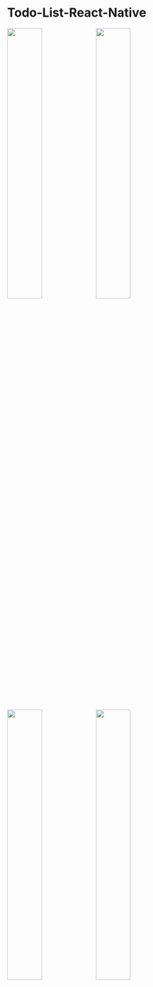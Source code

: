 # Todo-List-React-Native


<img src="https://raw.githubusercontent.com/spearkiller0/Todo-List-React-Native/master/imgs/Screenshot_1570398023.png" width="40%" /> <img src="https://raw.githubusercontent.com/spearkiller0/Todo-List-React-Native/master/imgs/Screenshot_1570398031.png" width="40%" />

<img src="https://raw.githubusercontent.com/spearkiller0/Todo-List-React-Native/master/imgs/Screenshot_1570576654.png" width="40%" /> <img src="https://raw.githubusercontent.com/spearkiller0/Todo-List-React-Native/master/imgs/Screenshot_1570398016.png" width="40%" />